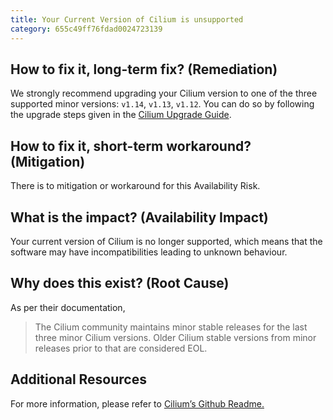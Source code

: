 ```yaml
---
title: Your Current Version of Cilium is unsupported
category: 655c49ff76fdad0024723139
---
```


## How to fix it, long-term fix? (Remediation)

We strongly recommend upgrading your Cilium version to one of the three supported minor versions: `v1.14`, `v1.13`, `v1.12`. You can do so by following the upgrade steps given in the [Cilium Upgrade Guide](https://docs.cilium.io/en/stable/operations/upgrade/).

## How to fix it, short-term workaround? (Mitigation)

There is to mitigation or workaround for this Availability Risk.

## What is the impact? (Availability Impact)

Your current version of Cilium is no longer supported, which means that the software may have incompatibilities leading to unknown behaviour.

## Why does this exist? (Root Cause)

As per their documentation,

> The Cilium community maintains minor stable releases for the last three minor Cilium versions. Older Cilium stable versions from minor releases prior to that are considered EOL.

## Additional Resources

For more information, please refer to [Cilium’s Github Readme.](https://github.com/cilium/cilium#stable-releases)